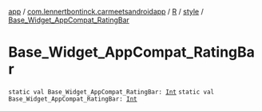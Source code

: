 [app](../../../index.md) / [com.lennertbontinck.carmeetsandroidapp](../../index.md) / [R](../index.md) / [style](index.md) / [Base_Widget_AppCompat_RatingBar](./-base_-widget_-app-compat_-rating-bar.md)

# Base_Widget_AppCompat_RatingBar

`static val Base_Widget_AppCompat_RatingBar: `[`Int`](https://kotlinlang.org/api/latest/jvm/stdlib/kotlin/-int/index.html)
`static val Base_Widget_AppCompat_RatingBar: `[`Int`](https://kotlinlang.org/api/latest/jvm/stdlib/kotlin/-int/index.html)